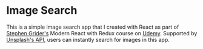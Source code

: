# Image Search

This is a simple image search app that I created with React as part of [Stephen Grider's](https://www.udemy.com/react-redux/) Modern React with Redux course on [Udemy](https://www.udemy.com/). Supported by [Unsplash's API](https://www.unsplash.com/developers/), users can instantly search for images in this app.

